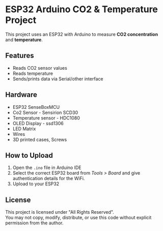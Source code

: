 # ESP32 Arduino CO2 & Temperature Project

This project uses an ESP32 with Arduino to measure **CO2 concentration** and **temperature**.

## Features
- Reads CO2 sensor values
- Reads temperature
- Sends/prints data via Serial/other interface

## Hardware
- ESP32 SenseBoxMCU
- Co2 Sensor - Sensirion SCD30 
- Temperature sensor -  HDC1080
- OLED Display - ssd1306 
- LED Matrix
- Wires
- 3D printed cases, Screws

## How to Upload
1. Open the `.ino` file in Arduino IDE
2. Select the correct ESP32 board from *Tools > Board* and give authentication details for the WiFi.
3. Upload to your ESP32

## License
This project is licensed under "All Rights Reserved".  
You may not copy, modify, distribute, or use this code without explicit permission from the author.

